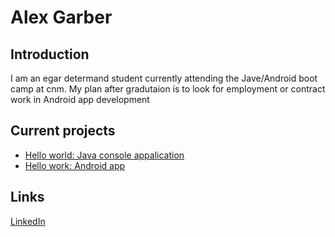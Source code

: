 # Alex Garber

## Introduction

I am an egar determand student currently attending the Jave/Android boot camp at cnm.
 My plan after gradutaion is to look for employment or contract work in Android app development 
 
## Current projects 

* [Hello world: Java console appalication](https://github.com/Alex-Garber/deep-dive-hello-world)
* [Hello work: Android app](https://github.com/Alex-Garber/HelloWolrdpart2)

## Links
[LinkedIn](https://www.linkedin.com/in/alex-garber-a009281b4/)
